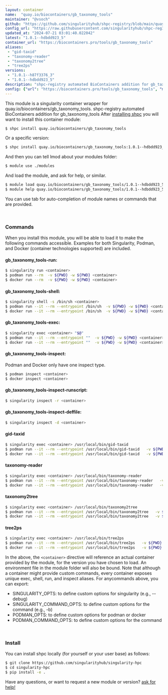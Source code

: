 ```yaml
---
layout: container
name:  "quay.io/biocontainers/gb_taxonomy_tools"
maintainer: "@vsoch"
github: "https://github.com/singularityhub/shpc-registry/blob/main/quay.io/biocontainers/gb_taxonomy_tools/container.yaml"
config_url: "https://raw.githubusercontent.com/singularityhub/shpc-registry/main/quay.io/biocontainers/gb_taxonomy_tools/container.yaml"
updated_at: "2024-07-21 03:01:40.022042"
latest: "1.0.1--hdbdd923_5"
container_url: "https://biocontainers.pro/tools/gb_taxonomy_tools"
aliases:
 - "gid-taxid"
 - "taxonomy-reader"
 - "taxonomy2tree"
 - "tree2ps"
versions:
 - "1.0.1--h87f3376_3"
 - "1.0.1--hdbdd923_5"
description: "shpc-registry automated BioContainers addition for gb_taxonomy_tools"
config: {"url": "https://biocontainers.pro/tools/gb_taxonomy_tools", "maintainer": "@vsoch", "description": "shpc-registry automated BioContainers addition for gb_taxonomy_tools", "latest": {"1.0.1--hdbdd923_5": "sha256:8639e375f6934327f2943cdfe95390b20c982034956b43d6dc4db28a824635eb"}, "tags": {"1.0.1--h87f3376_3": "sha256:d8b7b6baa53f8e88b62be2ab8b21b9299d812606c6827852f08c04b2f0d05b62", "1.0.1--hdbdd923_5": "sha256:8639e375f6934327f2943cdfe95390b20c982034956b43d6dc4db28a824635eb"}, "docker": "quay.io/biocontainers/gb_taxonomy_tools", "aliases": {"gid-taxid": "/usr/local/bin/gid-taxid", "taxonomy-reader": "/usr/local/bin/taxonomy-reader", "taxonomy2tree": "/usr/local/bin/taxonomy2tree", "tree2ps": "/usr/local/bin/tree2ps"}}
---
```


This module is a singularity container wrapper for quay.io/biocontainers/gb_taxonomy_tools.
shpc-registry automated BioContainers addition for gb_taxonomy_tools
After [installing shpc](#install) you will want to install this container module:


```bash
$ shpc install quay.io/biocontainers/gb_taxonomy_tools
```

Or a specific version:

```bash
$ shpc install quay.io/biocontainers/gb_taxonomy_tools:1.0.1--hdbdd923_5
```

And then you can tell lmod about your modules folder:

```bash
$ module use ./modules
```

And load the module, and ask for help, or similar.

```bash
$ module load quay.io/biocontainers/gb_taxonomy_tools/1.0.1--hdbdd923_5
$ module help quay.io/biocontainers/gb_taxonomy_tools/1.0.1--hdbdd923_5
```

You can use tab for auto-completion of module names or commands that are provided.

<br>

### Commands

When you install this module, you will be able to load it to make the following commands accessible.
Examples for both Singularity, Podman, and Docker (container technologies supported) are included.

#### gb_taxonomy_tools-run:

```bash
$ singularity run <container>
$ podman run --rm  -v ${PWD} -w ${PWD} <container>
$ docker run --rm  -v ${PWD} -w ${PWD} <container>
```

#### gb_taxonomy_tools-shell:

```bash
$ singularity shell -s /bin/sh <container>
$ podman run --it --rm --entrypoint /bin/sh  -v ${PWD} -w ${PWD} <container>
$ docker run --it --rm --entrypoint /bin/sh  -v ${PWD} -w ${PWD} <container>
```

#### gb_taxonomy_tools-exec:

```bash
$ singularity exec <container> "$@"
$ podman run --it --rm --entrypoint ""  -v ${PWD} -w ${PWD} <container> "$@"
$ docker run --it --rm --entrypoint ""  -v ${PWD} -w ${PWD} <container> "$@"
```

#### gb_taxonomy_tools-inspect:

Podman and Docker only have one inspect type.

```bash
$ podman inspect <container>
$ docker inspect <container>
```

#### gb_taxonomy_tools-inspect-runscript:

```bash
$ singularity inspect -r <container>
```

#### gb_taxonomy_tools-inspect-deffile:

```bash
$ singularity inspect -d <container>
```


#### gid-taxid

```bash
$ singularity exec <container> /usr/local/bin/gid-taxid
$ podman run --it --rm --entrypoint /usr/local/bin/gid-taxid   -v ${PWD} -w ${PWD} <container> -c " $@"
$ docker run --it --rm --entrypoint /usr/local/bin/gid-taxid   -v ${PWD} -w ${PWD} <container> -c " $@"
```


#### taxonomy-reader

```bash
$ singularity exec <container> /usr/local/bin/taxonomy-reader
$ podman run --it --rm --entrypoint /usr/local/bin/taxonomy-reader   -v ${PWD} -w ${PWD} <container> -c " $@"
$ docker run --it --rm --entrypoint /usr/local/bin/taxonomy-reader   -v ${PWD} -w ${PWD} <container> -c " $@"
```


#### taxonomy2tree

```bash
$ singularity exec <container> /usr/local/bin/taxonomy2tree
$ podman run --it --rm --entrypoint /usr/local/bin/taxonomy2tree   -v ${PWD} -w ${PWD} <container> -c " $@"
$ docker run --it --rm --entrypoint /usr/local/bin/taxonomy2tree   -v ${PWD} -w ${PWD} <container> -c " $@"
```


#### tree2ps

```bash
$ singularity exec <container> /usr/local/bin/tree2ps
$ podman run --it --rm --entrypoint /usr/local/bin/tree2ps   -v ${PWD} -w ${PWD} <container> -c " $@"
$ docker run --it --rm --entrypoint /usr/local/bin/tree2ps   -v ${PWD} -w ${PWD} <container> -c " $@"
```



In the above, the `<container>` directive will reference an actual container provided
by the module, for the version you have chosen to load. An environment file in the
module folder will also be bound. Note that although a container
might provide custom commands, every container exposes unique exec, shell, run, and
inspect aliases. For anycommands above, you can export:

 - SINGULARITY_OPTS: to define custom options for singularity (e.g., --debug)
 - SINGULARITY_COMMAND_OPTS: to define custom options for the command (e.g., -b)
 - PODMAN_OPTS: to define custom options for podman or docker
 - PODMAN_COMMAND_OPTS: to define custom options for the command

<br>

### Install

You can install shpc locally (for yourself or your user base) as follows:

```bash
$ git clone https://github.com/singularityhub/singularity-hpc
$ cd singularity-hpc
$ pip install -e .
```

Have any questions, or want to request a new module or version? [ask for help!](https://github.com/singularityhub/singularity-hpc/issues)